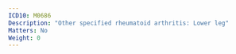 ```yaml
---
ICD10: M0686
Description: "Other specified rheumatoid arthritis: Lower leg"
Matters: No
Weight: 0
---
```

